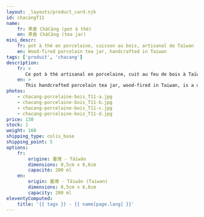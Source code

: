 ```yaml
---
layout: _layouts/product_card.njk
id: chacangT11
name:
    fr: 茶倉 CháCāng (pot à thé) 
    en: 茶倉 CháCāng (tea jar)
mini_descr:
    fr: pot à thé en porcelaine, cuisson au bois, artisanal de Taïwan
    en: Wood-fired porcelain tea jar, handcrafted in Taiwan
tags: ['produit', 'chacang']
description: 
    fr: >
       Ce pot à thé artisanal en porcelaine, cuit au feu de bois à Taïwan, est une pièce unique où chaque détail raconte une histoire.<!--more--> Ses teintes chaleureuses et son fini texturé apportent une touche d’élégance naturelle à vos moments de thé. Un bel équilibre entre authenticité et simplicité.
    en: >
       This handcrafted porcelain tea jar, wood-fired in Taiwan, is a unique piece where every detail tells a story.<!--more--> Its warm tones and textured finish bring a natural elegance to your tea moments. A perfect balance of authenticity and simplicity.
photos:
    - chacang-porcelaine-bois_T11-a.jpg
    - chacang-porcelaine-bois_T11-b.jpg
    - chacang-porcelaine-bois_T11-c.jpg
    - chacang-porcelaine-bois_T11-d.jpg
price: 130
stock: 1
weight: 160
shipping_type: colis_base
shipping_point: 5
options:
    fr:
        origine: 臺灣 - Táiwān
        dimensions: 8,5cm x 6,6cm
        capacité: 200 ml
    en:
        origin: 臺灣 - Táiwān (Taiwan)
        dimensions: 8,5cm x 6,6cm
        capacity: 200 ml
eleventyComputed:
    title: '{{ tags }} - {{ name[page.lang] }}'
---
```

